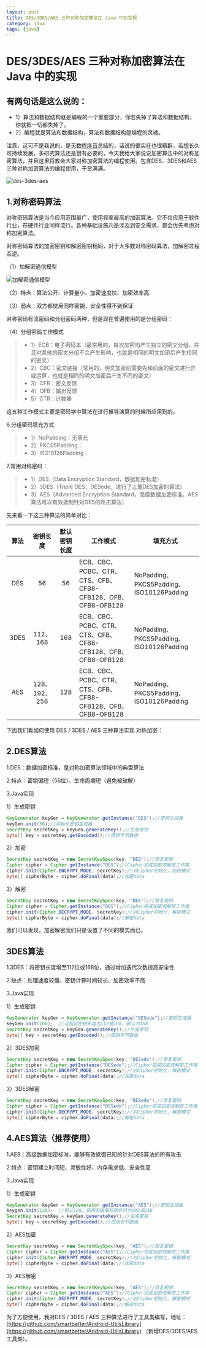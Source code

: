 ```yaml
---
layout: post
title: DES/3DES/AES 三种对称加密算法在 Java 中的实现
category: java
tags: [java]
---
```

# DES/3DES/AES 三种对称加密算法在 Java 中的实现

## 有两句话是这么说的：

- 1）算法和数据结构就是编程的一个重要部分，你若失掉了算法和数据结构，你就把一切都失掉了。 
- 2）编程就是算法和数据结构，算法和数据结构是编程的灵魂。

注意，这可不是我说的，是无数<span class="wp_keywordlink">[程序员](http://www.codeceo.com/ "程序员")</span>总结的，话说的很实在也很精辟，若想长久可持续发展，多研究算法还是很有必要的，今天我给大家说说加密算法中的对称加密算法，并且这里将教会大家对称加密算法的编程使用。包含DES、3DES和AES三种对称加密算法的编程使用，干货满满。

![](http://static.codeceo.com/images/2017/01/des-3des-aes.jpg "des-3des-aes")

## <a name="t0"></a>1.对称密码算法

对称密码算法是当今应用范围最广，使用频率最高的加密算法。它不仅应用于软件行业，在硬件行业同样流行。各种基础设施凡是涉及到安全需求，都会优先考虑对称加密算法。

对称密码算法的加密密钥和解密密钥相同，对于大多数对称密码算法，加解密过程互逆。

（1）加解密通信模型

![加解密通信模型](http://static.codeceo.com/images/2017/01/865a51dff69223f0cf5ad630e5ada19025.jpg)

（2）特点：算法公开、计算量小、加密速度快、加密效率高

（3）弱点：双方都使用同样密钥，安全性得不到保证

对称密码有流密码和分组密码两种，但是现在普遍使用的是分组密码：

（4）分组密码工作模式

> *   1）ECB：电子密码本（最常用的，每次加密均产生独立的密文分组，并且对其他的密文分组不会产生影响，也就是相同的明文加密后产生相同的密文）
> *   2）CBC：密文链接（常用的，明文加密前需要先和前面的密文进行异或运算，也就是相同的明文加密后产生不同的密文）
> *   3）CFB：密文反馈
> *   4）OFB：输出反馈
> *   5）CTR：计数器

这五种工作模式主要是密码学中算法在进行推导演算的时候所应用到的。

6.分组密码填充方式

> *   1）NoPadding：无填充
> *   2）PKCS5Padding：
> *   3）ISO10126Padding：

7.常用对称密码：

> *   1）DES（Data Encryption Standard，数据加密标准）
> *   2）3DES（Triple DES、DESede，进行了三重DES加密的算法）
> *   3）AES（Advanced Encryption Standard，高级数据加密标准，AES算法可以有效抵制针对DES的攻击算法）

先来看一下这三种算法的简单对比：

| 算法 | 密钥长度 | 默认密钥长度 | 工作模式 | 填充方式 |
| :-: | :-: | :-: | --- | --- |
| DES | 56 | 56 | ECB、CBC、PCBC、CTR、CTS、CFB、CFB8-CFB128、OFB、OFB8-OFB128 | NoPadding、PKCS5Padding、ISO10126Padding |
| 3DES | 112、168 | 168 | ECB、CBC、PCBC、CTR、CTS、CFB、CFB8-CFB128、OFB、OFB8-OFB128 | NoPadding、PKCS5Padding、ISO10126Padding |
| AES | 128、192、256 | 128 | ECB、CBC、PCBC、CTR、CTS、CFB、CFB8-CFB128、OFB、OFB8-OFB128 | NoPadding、PKCS5Padding、ISO10126Padding |

下面我们看如何使用 DES / 3DES / AES 三种算法实现 对称加密：

## 2.DES算法

1.DES：数据加密标准，是对称加密算法领域中的典型算法

2.特点：密钥偏短（56位）、生命周期短（避免被破解）

3.Java实现

1）生成密钥

 
 ```java 
KeyGenerator keyGen = KeyGenerator.getInstance("DES");//密钥生成器
keyGen.init(56);//初始化密钥生成器
SecretKey secretKey = keyGen.generateKey();//生成密钥
byte[] key = secretKey.getEncoded();//密钥字节数组 
 ```

2）加密

 
 ```java 
SecretKey secretKey = new SecretKeySpec(key, "DES");//恢复密钥
Cipher cipher = Cipher.getInstance("DES");//Cipher完成加密或解密工作类
cipher.init(Cipher.ENCRYPT_MODE, secretKey);//对Cipher初始化，加密模式
byte[] cipherByte = cipher.doFinal(data);//加密data 
 ```

3）解密

 
 ```java 
SecretKey secretKey = new SecretKeySpec(key, "DES");//恢复密钥
Cipher cipher = Cipher.getInstance("DES");//Cipher完成加密或解密工作类
cipher.init(Cipher.DECRYPT_MODE, secretKey);//对Cipher初始化，解密模式
byte[] cipherByte = cipher.doFinal(data);//解密data 
 ```

我们可以发现，加密解密我们只是设置了不同的模式而已。

## 3DES算法

1.3DES：将密钥长度增至112位或168位，通过增加迭代次数提高安全性

2.缺点：处理速度较慢、密钥计算时间较长、加密效率不高

3.Java实现

1）生成密钥

 
 ```java 
KeyGenerator keyGen = KeyGenerator.getInstance("DESede");//密钥生成器
keyGen.init(168);  //可指定密钥长度为112或168，默认为168   
SecretKey secretKey = keyGen.generateKey();//生成密钥
byte[] key = secretKey.getEncoded();//密钥字节数组 
 ```

2）3DES加密

 
 ```java 
SecretKey secretKey = new SecretKeySpec(key, "DESede");//恢复密钥
Cipher cipher = Cipher.getInstance("DESede");//Cipher完成加密或解密工作类
cipher.init(Cipher.ENCRYPT_MODE, secretKey);//对Cipher初始化，解密模式
byte[] cipherByte = cipher.doFinal(data);//加密data 
 ```

3）3DES解密

 
 ```java 
SecretKey secretKey = new SecretKeySpec(key, "DESede");//恢复密钥
Cipher cipher = Cipher.getInstance("DESede");//Cipher完成加密或解密工作类
cipher.init(Cipher.DECRYPT_MODE, secretKey);//对Cipher初始化，解密模式
byte[] cipherByte = cipher.doFinal(data);//解密data 
 ```

## 4.AES算法（推荐使用）

1.AES：高级数据加密标准，能够有效抵御已知的针对DES算法的所有攻击

2.特点：密钥建立时间短、灵敏性好、内存需求低、安全性高

3.Java实现

1）生成密钥

 
 ```java 
KeyGenerator keyGen = KeyGenerator.getInstance("AES");//密钥生成器
keygen.init(128);  //默认128，获得无政策权限后可为192或256
SecretKey secretKey = keyGen.generateKey();//生成密钥
byte[] key = secretKey.getEncoded();//密钥字节数组 
 ```

2）AES加密

 
 ```java 
SecretKey secretKey = new SecretKeySpec(key, "AES");//恢复密钥
Cipher cipher = Cipher.getInstance("AES");//Cipher完成加密或解密工作类
cipher.init(Cipher.ENCRYPT_MODE, secretKey);//对Cipher初始化，解密模式
byte[] cipherByte = cipher.doFinal(data);//加密data 
 ```

3）AES解密

 
 ```java 
SecretKey secretKey = new SecretKeySpec(key, "AES");//恢复密钥
Cipher cipher = Cipher.getInstance("AES");//Cipher完成加密或解密工作类
cipher.init(Cipher.DECRYPT_MODE, secretKey);//对Cipher初始化，解密模式
byte[] cipherByte = cipher.doFinal(data);//解密data 
 ```

为了方便使用，我对DES / 3DES / AES 三种算法进行了工具类编写，地址：[https://github.com/smartbetter/Android-UtilsLibrary](https://github.com/smartbetter/Android-UtilsLibrary) （新增DES/3DES/AES工具类）。

 

